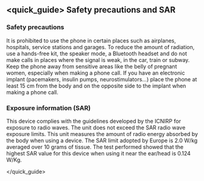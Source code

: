 ## <quick_guide> Safety precautions and SAR
### Safety precautions
It is prohibited to use the phone in certain places such as airplanes, hospitals, service stations and garages.
To reduce the amount of radiation, use a hands-free kit, the speaker mode, a Bluetooth headset and do not make calls in places where the signal is weak, in the car, train or subway. Keep the phone away from sensitive areas like the belly of pregnant women, especially when making a phone call. If you have an electronic implant (pacemakers, insulin pumps, neurostimulators...) place the phone at least 15 cm from the body and on the opposite side to the implant when making a phone call.


### Exposure information (SAR)

This device complies with the guidelines developed by the ICNIRP for exposure to radio waves. The unit does not exceed the SAR radio wave exposure limits.  This unit measures the amount of radio energy absorbed by the body when using a device. The SAR limit adopted by Europe is 2.0 W/kg averaged over 10 grams of tissue. The test performed showed that the highest SAR value for this device when using it near the ear/head is 0.124 W/Kg.

</quick_guide>

